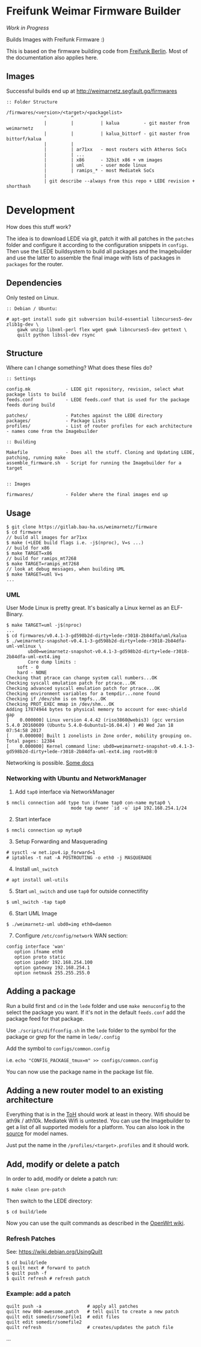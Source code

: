 # Freifunk Weimar Firmware Builder

*Work in Progress* 

Builds Images with Freifunk Firmware :)

This is based on the firmware building code from [Freifunk Berlin](https://github.com/freifunk-berlin/firmware). Most of the documentation also applies here. 



## Images

Successful builds end up at http://weimarnetz.segfault.gq/firmwares

```
:: Folder Structure

/firmwares/<version>/<target>/<packagelist> 
              ^         ^          ^
              |         |          | kalua         - git master from weimarnetz
              |         |          | kalua_bittorf - git master from bittorf/kalua
              |         |
              |         | ar71xx   - most routers with Atheros SoCs
              |         | ... 
              |         | x86      - 32bit x86 + vm images
              |         | uml      - user mode linux
              |         | ramips_* - most Mediatek SoCs
              |
              | git describe --always from this repo + LEDE revision + shorthash

```

# Development 

How does this stuff work? 

The idea is to download LEDE via git, patch it with all patches in the `patches` folder and configure it according to the configuration snippets in `configs`. 
Then use the LEDE buildsystem to build all packages and the Imagebuilder and use the latter to assemble the final image with lists of packages in `packages` for the router. 

## Dependencies 

Only tested on Linux. 


```
:: Debian / Ubuntu: 

# apt-get install sudo git subversion build-essential libncurses5-dev zlib1g-dev \
    gawk unzip libxml-perl flex wget gawk libncurses5-dev gettext \ 
    quilt python libssl-dev rsync 
```

## Structure  

Where can I change something? What does these files do? 

```
:: Settings

config.mk             - LEDE git repository, revision, select what package lists to build
feeds.conf            - LEDE feeds.conf that is used for the package feeds during build

patches/              - Patches against the LEDE directory 
packages/             - Package Lists 
profiles/             - List of router profiles for each architecture - names come from the Imagebuilder

:: Building 

Makefile              - Does all the stuff. Cloning and Updating LEDE, patching, running make
assemble_firmware.sh  - Script for running the Imagebuilder for a target


:: Images  

firmwares/            - Folder where the final images end up 

```

## Usage 

```
$ git clone https://gitlab.bau-ha.us/weimarnetz/firmware
$ cd firmware
// build all images for ar71xx
$ make (+LEDE build flags i.e. -j$(nproc), V=s ...) 
// build for x86
$ make TARGET=x86
// build for ramips_mt7268 
$ make TARGET=ramips_mt7268 
// look at debug messages, when building UML
$ make TARGET=uml V=s 
...
``` 

### UML 

User Mode Linux is pretty great. It's basically a Linux kernel as an ELF-Binary. 

```
$ make TARGET=uml -j$(nproc) 
...
$ cd firmwares/v0.4.1-3-gd598b2d-dirty+lede-r3018-2b84dfa/uml/kalua
$ ./weimarnetz-snapshot-v0.4.1-3-gd598b2d-dirty+lede-r3018-2b84dfa-uml-vmlinux \ 
        ubd0=weimarnetz-snapshot-v0.4.1-3-gd598b2d-dirty+lede-r3018-2b84dfa-uml-ext4.img
        Core dump limits :
	soft - 0
	hard - NONE
Checking that ptrace can change system call numbers...OK
Checking syscall emulation patch for ptrace...OK
Checking advanced syscall emulation patch for ptrace...OK
Checking environment variables for a tempdir...none found
Checking if /dev/shm is on tmpfs...OK
Checking PROT_EXEC mmap in /dev/shm...OK
Adding 17874944 bytes to physical memory to account for exec-shield gap
[    0.000000] Linux version 4.4.42 (riso3860@webis3) (gcc version 5.4.0 20160609 (Ubuntu 5.4.0-6ubuntu1~16.04.4) ) #0 Wed Jan 18 07:54:58 2017
[    0.000000] Built 1 zonelists in Zone order, mobility grouping on.  Total pages: 12384
[    0.000000] Kernel command line: ubd0=weimarnetz-snapshot-v0.4.1-3-gd598b2d-dirty+lede-r3018-2b84dfa-uml-ext4.img root=98:0
``` 

Networking is possible. [Some docs](https://vincent.bernat.im/en/blog/2011-uml-network-lab.html#networking)

### Networking with Ubuntu and NetworkManager 

1. Add `tap0` interface via NetworkManager 

```
$ nmcli connection add type tun ifname tap0 con-name mytap0 \
                        mode tap owner `id -u` ip4 192.168.254.1/24
```

2. Start interface 

```
$ nmcli connection up mytap0
```


3. Setup Forwarding and Masquerading 

```
# sysctl -w net.ipv4.ip_forward=1 
# iptables -t nat -A POSTROUTING -o eth0 -j MASQUERADE
```


4. Install `uml_switch` 

```
# apt install uml-utils
```


5. Start `uml_switch` and use `tap0` for outside connectifity

```
$ uml_switch -tap tap0
```


6. Start UML Image 

```
$ ./weimarnetz-uml ubd0=img eth0=daemon 
```


7. Configure `/etc/config/network` WAN section: 


```
config interface 'wan' 
   option ifname eth0 
   option proto static 
   option ipaddr 192.168.254.100
   option gateway 192.168.254.1
   option netmask 255.255.255.0
```


## Adding a package 

Run a build first and `cd` in the `lede` folder and use `make menuconfig` to the select the package you want. If it's not in the default `feeds.conf` add the package feed for that package. 

Use `./scripts/diffconfig.sh` in the `lede` folder to the symbol for the package or grep for the name in `lede/.config` 

Add the symbol to `configs/common.config` 

i.e. `echo "CONFIG_PACKAGE_tmux=m" >> configs/common.config`

You can now use the package name in the package list file. 

## Adding a new router model to an existing architecture

Everything that is in the [ToH](https://lede-project.org/toh/start) should work at least in theory. Wifi should be ath9k / ath10k. Mediatek Wifi is untested. 
You can use the Imagebuilder to get a list of all supported models for a platform. You can also look in the [source](https://git.lede-project.org/?p=source.git;a=tree;f=target/linux/ar71xx/image) for model names. 

Just put the name in the `/profiles/<target>.profiles` and it should work. 

## Add, modify or delete a patch

In order to add, modify or delete a patch run:

    $ make clean pre-patch

Then switch to the LEDE directory:

    $ cd build/lede

Now you can use the quilt commands as described in the [OpenWrt wiki](https://wiki.openwrt.org/doc/devel/patches).

### Refresh Patches 

See: https://wiki.debian.org/UsingQuilt

```
$ cd build/lede 
$ quilt next # forward to patch 
$ quilt push -f 
$ quilt refresh # refresh patch 
```

### Example: add a patch

```
quilt push -a                 # apply all patches
quilt new 008-awesome.patch   # tell quilt to create a new patch
quilt edit somedir/somefile1  # edit files
quilt edit somedir/somefile2
quilt refresh                 # creates/updates the patch file
```

...
